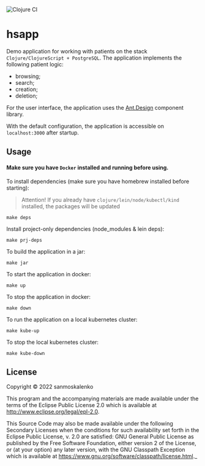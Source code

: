 ![Clojure CI](https://github.com/sanmoskalenko/hsapp/workflows/Clojure%20CI/badge.svg)

# hsapp

Demo application for working with patients on the stack `Clojure/ClojureScript + PostgreSQL`. The application implements the following patient logic:
* browsing;
* search;
* creation;
* deletion;

For the user interface, the application uses the [Ant.Design](https://ant.design/) component library.

With the default configuration, the application is accessible on `localhost:3000` after startup.

## Usage

#### Make sure you have `Docker` installed and running before using.

To install dependencies (make sure you have homebrew installed before starting):

> Attention! If you already have `clojure/lein/node/kubectl/kind` installed, the packages will be updated

    make deps 

Install project-only dependencies (node_modules & lein deps): 

    make prj-deps

To build the application in a jar:

    make jar

To start the application in docker:

    make up

To stop the application in docker:

    make down

To run the application on a local kubernetes cluster:

    make kube-up 

To stop the local kubernetes cluster: 

    make kube-down

## License

Copyright © 2022 sanmoskalenko

This program and the accompanying materials are made available under the
terms of the Eclipse Public License 2.0 which is available at
http://www.eclipse.org/legal/epl-2.0.

This Source Code may also be made available under the following Secondary
Licenses when the conditions for such availability set forth in the Eclipse
Public License, v. 2.0 are satisfied: GNU General Public License as published by
the Free Software Foundation, either version 2 of the License, or (at your
option) any later version, with the GNU Classpath Exception which is available
at https://www.gnu.org/software/classpath/license.html._
